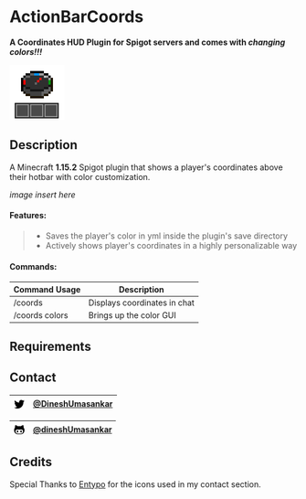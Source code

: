# ActionBarCoords
__A Coordinates HUD Plugin for Spigot servers and comes with *changing colors!!!*__

![ActionBarCoords Logo](https://github.com/dineshUmasankar/ActionBarCoords/blob/master/images/ActionBarCoords_Logo_Icon.png?raw=true)

## Description
A Minecraft __1.15.2__ Spigot plugin that shows a player's coordinates above their hotbar with color customization.

*image insert here*

#### Features:
>- Saves the player's color in yml inside the plugin's save directory
>- Actively shows player's coordinates in a highly personalizable way

#### Commands:
|Command Usage|Description|
|-------------|-----------|
|/coords      |Displays coordinates in chat|
|/coords colors|Brings up the color GUI|

## Requirements

## Contact

|![TwitterIconContact](https://github.com/dineshUmasankar/ActionBarCoords/blob/master/images/twitter-icon.png?raw=true)|[@DineshUmasankar](https://twitter.com/DineshUmasankar)|
|----------------------------------------------------------------------------------------------------------------------|-------------------------------------------------------|

|![GithubIconContact](https://github.com/dineshUmasankar/ActionBarCoords/blob/master/images/github-icon.png?raw=true)|[@dineshUmasankar](https://github.com/dineshUmasankar)|
|--------------------------------------------------------------------------------------------------------------------|------------------------------------------------------|
## Credits

Special Thanks to [Entypo](http://www.entypo.com/) for the icons used in my contact section.
